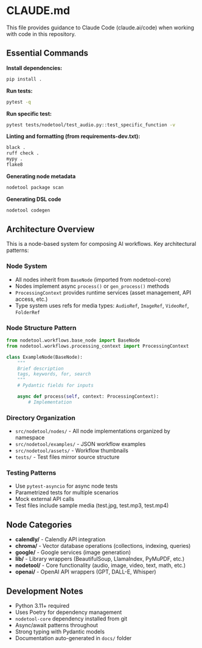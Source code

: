 # CLAUDE.md

This file provides guidance to Claude Code (claude.ai/code) when working with code in this repository.

## Essential Commands

**Install dependencies:**

```bash
pip install .
```

**Run tests:**

```bash
pytest -q
```

**Run specific test:**

```bash
pytest tests/nodetool/test_audio.py::test_specific_function -v
```

**Linting and formatting (from requirements-dev.txt):**

```bash
black .
ruff check .
mypy .
flake8
```

**Generating node metadata**

```bash
nodetool package scan
```

**Generating DSL code**

```bash
nodetool codegen
```

## Architecture Overview

This is a node-based system for composing AI workflows. Key architectural patterns:

### Node System

- All nodes inherit from `BaseNode` (imported from nodetool-core)
- Nodes implement async `process()` or `gen_process()` methods
- `ProcessingContext` provides runtime services (asset management, API access, etc.)
- Type system uses refs for media types: `AudioRef`, `ImageRef`, `VideoRef`, `FolderRef`

### Node Structure Pattern

```python
from nodetool.workflows.base_node import BaseNode
from nodetool.workflows.processing_context import ProcessingContext

class ExampleNode(BaseNode):
    """
    Brief description
    tags, keywords, for, search
    """
    # Pydantic fields for inputs

    async def process(self, context: ProcessingContext):
        # Implementation
```

### Directory Organization

- `src/nodetool/nodes/` - All node implementations organized by namespace
- `src/nodetool/examples/` - JSON workflow examples
- `src/nodetool/assets/` - Workflow thumbnails
- `tests/` - Test files mirror source structure

### Testing Patterns

- Use `pytest-asyncio` for async node tests
- Parametrized tests for multiple scenarios
- Mock external API calls
- Test files include sample media (test.jpg, test.mp3, test.mp4)

## Node Categories

- **calendly/** - Calendly API integration
- **chroma/** - Vector database operations (collections, indexing, queries)
- **google/** - Google services (image generation)
- **lib/** - Library wrappers (BeautifulSoup, LlamaIndex, PyMuPDF, etc.)
- **nodetool/** - Core functionality (audio, image, video, text, math, etc.)
- **openai/** - OpenAI API wrappers (GPT, DALL-E, Whisper)

## Development Notes

- Python 3.11+ required
- Uses Poetry for dependency management
- `nodetool-core` dependency installed from git
- Async/await patterns throughout
- Strong typing with Pydantic models
- Documentation auto-generated in `docs/` folder
